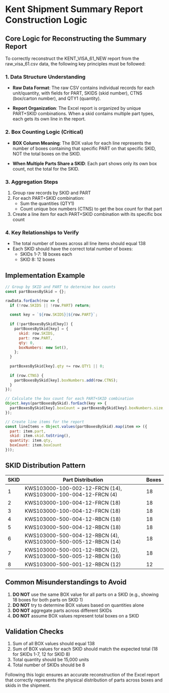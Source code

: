 # Kent Shipment Summary Report Construction Logic

## Core Logic for Reconstructing the Summary Report

To correctly reconstruct the KENT_VISA_61_NEW report from the raw_visa_61.csv data, the following key principles must be followed:

### 1. Data Structure Understanding

- **Raw Data Format**: The raw CSV contains individual records for each unit/quantity, with fields for PART, SKIDS (skid number), CTNS (box/carton number), and QTY1 (quantity).

- **Report Organization**: The Excel report is organized by unique PART+SKID combinations. When a skid contains multiple part types, each gets its own line in the report.

### 2. Box Counting Logic (Critical)

- **BOX Column Meaning**: The BOX value for each line represents the number of boxes containing that specific PART on that specific SKID, NOT the total boxes on the SKID.

- **When Multiple Parts Share a SKID**: Each part shows only its own box count, not the total for the SKID.

### 3. Aggregation Steps

1. Group raw records by SKID and PART
2. For each PART+SKID combination:
   - Sum the quantities (QTY1)
   - Count unique box numbers (CTNS) to get the box count for that part
3. Create a line item for each PART+SKID combination with its specific box count

### 4. Key Relationships to Verify

- The total number of boxes across all line items should equal 138
- Each SKID should have the correct total number of boxes:
  - SKIDs 1-7: 18 boxes each
  - SKID 8: 12 boxes

## Implementation Example

```javascript
// Group by SKID and PART to determine box counts
const partBoxesBySkid = {};

rawData.forEach(row => {
  if (!row.SKIDS || !row.PART) return;
  
  const key = `${row.SKIDS}|${row.PART}`;
  
  if (!partBoxesBySkid[key]) {
    partBoxesBySkid[key] = {
      skid: row.SKIDS,
      part: row.PART,
      qty: 0,
      boxNumbers: new Set(),
    };
  }
  
  partBoxesBySkid[key].qty += row.QTY1 || 0;
  
  if (row.CTNS) {
    partBoxesBySkid[key].boxNumbers.add(row.CTNS);
  }
});

// Calculate the box count for each PART+SKID combination
Object.keys(partBoxesBySkid).forEach(key => {
  partBoxesBySkid[key].boxCount = partBoxesBySkid[key].boxNumbers.size;
});

// Create line items for the report
const lineItems = Object.values(partBoxesBySkid).map(item => ({
  part: item.part,
  skid: item.skid.toString(),
  quantity: item.qty,
  boxCount: item.boxCount
}));
```

## SKID Distribution Pattern

| SKID | Part Distribution | Boxes |
|------|-------------------|-------|
| 1 | KWS103000-100-002-12-FRCN (14), KWS103000-100-004-12-FRCN (4) | 18 |
| 2 | KWS103000-100-004-12-FRCN (18) | 18 |
| 3 | KWS103000-100-004-12-FRCN (18) | 18 |
| 4 | KWS103000-500-004-12-RBCN (18) | 18 |
| 5 | KWS103000-500-004-12-RBCN (18) | 18 |
| 6 | KWS103000-500-004-12-RBCN (4), KWS103000-500-005-12-RBCN (14) | 18 |
| 7 | KWS103000-500-001-12-RBCN (2), KWS103000-500-005-12-RBCN (16) | 18 |
| 8 | KWS103000-500-001-12-RBCN (12) | 12 |

## Common Misunderstandings to Avoid

1. **DO NOT** use the same BOX value for all parts on a SKID (e.g., showing 18 boxes for both parts on SKID 1)
2. **DO NOT** try to determine BOX values based on quantities alone
3. **DO NOT** aggregate parts across different SKIDs
4. **DO NOT** assume BOX values represent total boxes on a SKID

## Validation Checks

1. Sum of all BOX values should equal 138
2. Sum of BOX values for each SKID should match the expected total (18 for SKIDs 1-7, 12 for SKID 8)
3. Total quantity should be 15,000 units
4. Total number of SKIDs should be 8

Following this logic ensures an accurate reconstruction of the Excel report that correctly represents the physical distribution of parts across boxes and skids in the shipment.
